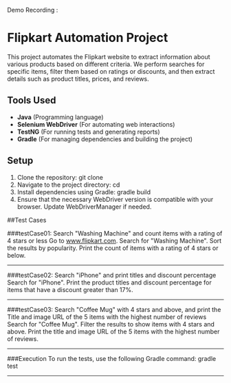 Demo Recording : 

# Flipkart Automation Project

This project automates the Flipkart website to extract information about various products based on different criteria. We perform searches for specific items, filter them based on ratings or discounts, and then extract details such as product titles, prices, and reviews.

## Tools Used
- **Java** (Programming language)
- **Selenium WebDriver** (For automating web interactions)
- **TestNG** (For running tests and generating reports)
- **Gradle** (For managing dependencies and building the project)

## Setup

1. Clone the repository:
     git clone <repository-url>
2. Navigate to the project directory:
     cd <project-directory>
3. Install dependencies using Gradle:
     gradle build
4. Ensure that the necessary WebDriver version is compatible with your browser. Update WebDriverManager if needed.

##Test Cases

###testCase01: Search "Washing Machine" and count items with a rating of 4 stars or less
Go to www.flipkart.com.
Search for "Washing Machine".
Sort the results by popularity.
Print the count of items with a rating of 4 stars or below.

-----------------------------------------------------------------------------------------------------------------------------------------

###testCase02: Search "iPhone" and print titles and discount percentage
Search for "iPhone".
Print the product titles and discount percentage for items that have a discount greater than 17%.

-----------------------------------------------------------------------------------------------------------------------------------------

###testCase03: Search "Coffee Mug" with 4 stars and above, and print the Title and image URL of the 5 items with the highest number of reviews
Search for "Coffee Mug".
Filter the results to show items with 4 stars and above.
Print the title and image URL of the 5 items with the highest number of reviews.

------------------------------------------------------------------------------------------------------------------------------------------

###Execution
To run the tests, use the following Gradle command: gradle test

------------------------------------------------------------------------------------------------------------------------------------------


